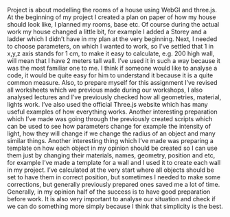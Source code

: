 Project is about modelling the rooms of a house using WebGl and three.js. At the beginning of my project I created a plan on paper of how my house should look like, I planned my rooms, base etc. Of course during the actual work my house changed a little bit, for example I added a Storey and a ladder which I didn’t have in my plan at the very beginning. Next, I needed to choose parameters, on which I wanted to work, so I’ve settled that 1 in x,y,z axis stands for 1 cm, to make it easy to calculate, e.g. 200 high wall, will mean that I have 2 meters tall wall. I’ve used it in such a way because it was the most familiar one to me. I think if someone would like to analyse a code, it would be quite easy for him to understand it because it is a quite common measure. Also, to prepare myself for this assignment I’ve revised all worksheets which we previous made during our workshops, I also analysed lectures and I’ve previously checked how all geometries, material, lights work. I’ve also used the official Three.js website which has many useful examples of how everything works. Another interesting preparation which I’ve made was going through the previously created scripts which can be used to see how parameters change for example the intensity of light, how they will change if we change the radius of an object and many similar things. Another interesting thing which I’ve made was preparing a template on how each object in my opinion should be created so I can use them just by changing their materials, names, geometry, position and etc, for example I’ve made a template for a wall and I used it to create each wall in my project. I’ve calculated at the very start where all objects should be set to have them in correct position, but sometimes I needed to make some corrections, but generally previously prepared ones saved me a lot of time. Generally, in my opinion half of the success is to have good preparation before work. It is also very important to analyse our situation and check if we can do something more simply because I think that simplicity is the best. 
